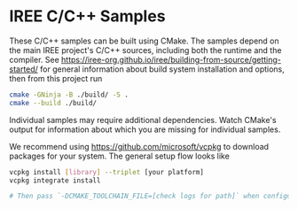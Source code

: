 # IREE C/C++ Samples

These C/C++ samples can be built using CMake. The samples depend on the main
IREE project's C/C++ sources, including both the runtime and the compiler. See
https://iree-org.github.io/iree/building-from-source/getting-started/ for general
information about build system installation and options, then from this project
run

```bash
cmake -GNinja -B ./build/ -S .
cmake --build ./build/
```

Individual samples may require additional dependencies. Watch CMake's output
for information about which you are missing for individual samples.

We recommend using https://github.com/microsoft/vcpkg to download packages for
your system. The general setup flow looks like

```bash
vcpkg install [library] --triplet [your platform]
vcpkg integrate install

# Then pass `-DCMAKE_TOOLCHAIN_FILE=[check logs for path]` when configuring CMake
```
